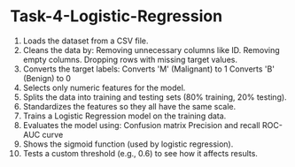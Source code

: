 # **Task-4-Logistic-Regression**

1. Loads the dataset from a CSV file.
2. Cleans the data by:
      Removing unnecessary columns like ID.
      Removing empty columns.
      Dropping rows with missing target values.
3. Converts the target labels:
      Converts 'M' (Malignant) to 1
      Converts 'B' (Benign) to 0
4. Selects only numeric features for the model.
5. Splits the data into training and testing sets (80% training, 20% testing).
6. Standardizes the features so they all have the same scale.
7. Trains a Logistic Regression model on the training data.
8. Evaluates the model using:
      Confusion matrix
      Precision and recall
      ROC-AUC curve
9. Shows the sigmoid function (used by logistic regression).
10. Tests a custom threshold (e.g., 0.6) to see how it affects results.
